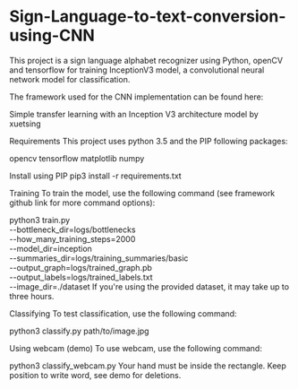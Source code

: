 # Sign-Language-to-text-conversion-using-CNN
This project is a sign language alphabet recognizer using Python, openCV and tensorflow for training InceptionV3 model, a convolutional neural network model for classification.

The framework used for the CNN implementation can be found here:

Simple transfer learning with an Inception V3 architecture model by xuetsing

Requirements
This project uses python 3.5 and the PIP following packages:

opencv
tensorflow
matplotlib
numpy


Install using PIP
pip3 install -r requirements.txt

Training
To train the model, use the following command (see framework github link for more command options):

python3 train.py \
  --bottleneck_dir=logs/bottlenecks \
  --how_many_training_steps=2000 \
  --model_dir=inception \
  --summaries_dir=logs/training_summaries/basic \
  --output_graph=logs/trained_graph.pb \
  --output_labels=logs/trained_labels.txt \
  --image_dir=./dataset
If you're using the provided dataset, it may take up to three hours.

Classifying
To test classification, use the following command:

python3 classify.py path/to/image.jpg

Using webcam (demo)
To use webcam, use the following command:

python3 classify_webcam.py
Your hand must be inside the rectangle. Keep position to write word, see demo for deletions.
